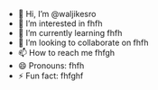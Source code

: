 - 👋 Hi, I’m @waljikesro
- 👀 I’m interested in fhfh
- 🌱 I’m currently learning fhfh
- 💞️ I’m looking to collaborate on fhfh
- 📫 How to reach me fhfgh
- 😄 Pronouns: fhfh
- ⚡ Fun fact: fhfghf

<!---
waljikesro/waljikesro is a ✨ special ✨ repository because its `README.md` (this file) appears on your GitHub profile.
You can click the Preview link to take a look at your changes.
--->

